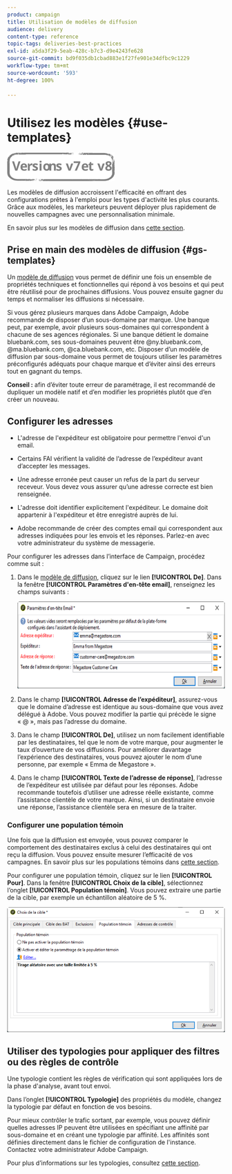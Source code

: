 ```yaml
---
product: campaign
title: Utilisation de modèles de diffusion
audience: delivery
content-type: reference
topic-tags: deliveries-best-practices
exl-id: a5da3f29-5eab-428c-b7c3-d9e4243fe628
source-git-commit: bd9f035db1cbad883e1f27fe901e34dfbc9c1229
workflow-type: tm+mt
source-wordcount: '593'
ht-degree: 100%

---
```


# Utilisez les modèles {#use-templates}

![](../../assets/common.svg)

Les modèles de diffusion accroissent l&#39;efficacité en offrant des configurations prêtes à l&#39;emploi pour les types d&#39;activité les plus courants. Grâce aux modèles, les marketeurs peuvent déployer plus rapidement de nouvelles campagnes avec une personnalisation minimale.

En savoir plus sur les modèles de diffusion dans [cette section](creating-a-delivery-template.md).

## Prise en main des modèles de diffusion {#gs-templates}

Un [modèle de diffusion](creating-a-delivery-template.md) vous permet de définir une fois un ensemble de propriétés techniques et fonctionnelles qui répond à vos besoins et qui peut être réutilisé pour de prochaines diffusions. Vous pouvez ensuite gagner du temps et normaliser les diffusions si nécessaire.

Si vous gérez plusieurs marques dans Adobe Campaign, Adobe recommande de disposer d’un sous-domaine par marque. Une banque peut, par exemple, avoir plusieurs sous-domaines qui correspondent à chacune de ses agences régionales. Si une banque détient le domaine bluebank.com, ses sous-domaines peuvent être @ny.bluebank.com, @ma.bluebank.com, @ca.bluebank.com, etc. Disposer d’un modèle de diffusion par sous-domaine vous permet de toujours utiliser les paramètres préconfigurés adéquats pour chaque marque et d’éviter ainsi des erreurs tout en gagnant du temps.

**Conseil :** afin d’éviter toute erreur de paramétrage, il est recommandé de dupliquer un modèle natif et d’en modifier les propriétés plutôt que d’en créer un nouveau.

## Configurer les adresses

* L&#39;adresse de l&#39;expéditeur est obligatoire pour permettre l&#39;envoi d&#39;un email.

* Certains FAI vérifient la validité de l’adresse de l’expéditeur avant d’accepter les messages.

* Une adresse erronée peut causer un refus de la part du serveur receveur. Vous devez vous assurer qu’une adresse correcte est bien renseignée.

* L&#39;adresse doit identifier explicitement l&#39;expéditeur. Le domaine doit appartenir à l&#39;expéditeur et être enregistré auprès de lui.

* Adobe recommande de créer des comptes email qui correspondent aux adresses indiquées pour les envois et les réponses. Parlez-en avec votre administrateur du système de messagerie.

Pour configurer les adresses dans l’interface de Campaign, procédez comme suit :

1. Dans le [modèle de diffusion](creating-a-delivery-template.md), cliquez sur le lien **[!UICONTROL De]**. Dans la fenêtre **[!UICONTROL Paramètres d&#39;en-tête email]**, renseignez les champs suivants :

   ![](assets/d_best_practices_email_header.png)

1. Dans le champ **[!UICONTROL Adresse de l’expéditeur]**, assurez-vous que le domaine d’adresse est identique au sous-domaine que vous avez délégué à Adobe. Vous pouvez modifier la partie qui précède le signe « @ », mais pas l’adresse du domaine.

1. Dans le champ **[!UICONTROL De]**, utilisez un nom facilement identifiable par les destinataires, tel que le nom de votre marque, pour augmenter le taux d’ouverture de vos diffusions. Pour améliorer davantage l’expérience des destinataires, vous pouvez ajouter le nom d’une personne, par exemple « Emma de Megastore ».

1. Dans le champ **[!UICONTROL Texte de l’adresse de réponse]**, l’adresse de l’expéditeur est utilisée par défaut pour les réponses. Adobe recommande toutefois d’utiliser une adresse réelle existante, comme l’assistance clientèle de votre marque. Ainsi, si un destinataire envoie une réponse, l’assistance clientèle sera en mesure de la traiter.

### Configurer une population témoin

Une fois que la diffusion est envoyée, vous pouvez comparer le comportement des destinataires exclus à celui des destinataires qui ont reçu la diffusion. Vous pouvez ensuite mesurer l’efficacité de vos campagnes. En savoir plus sur les populations témoins dans [cette section](../../campaign/using/marketing-campaign-deliveries.md#defining-a-control-group).

Pour configurer une population témoin, cliquez sur le lien **[!UICONTROL Pour]**. Dans la fenêtre **[!UICONTROL Choix de la cible]**, sélectionnez l’onglet **[!UICONTROL Population témoin]**. Vous pouvez extraire une partie de la cible, par exemple un échantillon aléatoire de 5 %.

![](assets/d_best_practices_control_group.png)

## Utiliser des typologies pour appliquer des filtres ou des règles de contrôle

Une typologie contient les règles de vérification qui sont appliquées lors de la phase d&#39;analyse, avant tout envoi.

Dans l’onglet **[!UICONTROL Typologie]** des propriétés du modèle, changez la typologie par défaut en fonction de vos besoins.

Pour mieux contrôler le trafic sortant, par exemple, vous pouvez définir quelles adresses IP peuvent être utilisées en spécifiant une affinité par sous-domaine et en créant une typologie par affinité. Les affinités sont définies directement dans le fichier de configuration de l&#39;instance. Contactez votre administrateur Adobe Campaign.

Pour plus d’informations sur les typologies, consultez [cette section](../../campaign-opt/using/about-campaign-typologies.md).
